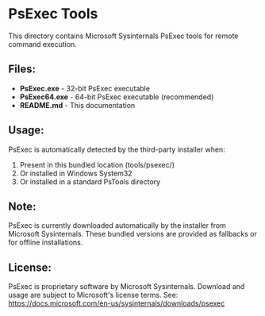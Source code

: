 # PsExec Tools

This directory contains Microsoft Sysinternals PsExec tools for remote command execution.

## Files:

- **PsExec.exe** - 32-bit PsExec executable
- **PsExec64.exe** - 64-bit PsExec executable (recommended)
- **README.md** - This documentation

## Usage:

PsExec is automatically detected by the third-party installer when:
1. Present in this bundled location (tools/psexec/)
2. Or installed in Windows System32
3. Or installed in a standard PsTools directory

## Note:

PsExec is currently downloaded automatically by the installer from Microsoft Sysinternals.
These bundled versions are provided as fallbacks or for offline installations.

## License:

PsExec is proprietary software by Microsoft Sysinternals.
Download and usage are subject to Microsoft's license terms.
See: https://docs.microsoft.com/en-us/sysinternals/downloads/psexec
